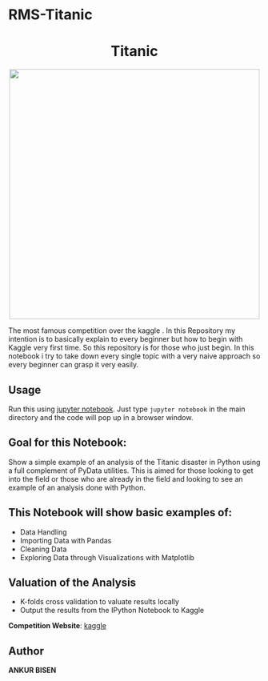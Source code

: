 # RMS-Titanic

<h1 align="center" font-size:16px"><b>Titanic</b></h1>


<p align="center">
  <img src="http://media.giphy.com/media/1Nk9bIidJVTy0/giphy.gif" width="500px">
</p>


The most famous competition over the kaggle .
In this Repository my intention is to basically explain to every beginner but how to begin with Kaggle very first time. So this repository is for those who just begin. In this notebook i try to take down every single topic with a very naive approach so every beginner can grasp it very easily.



## Usage
Run this using [jupyter notebook](http://jupyter.readthedocs.io/en/latest/install.html). Just type `jupyter notebook` in the main directory and the code will pop up in a browser window. 

## Goal for this Notebook:
Show a simple example of an analysis of the Titanic disaster in Python using a full complement of PyData utilities. This is aimed for those looking to get into the field or those who are already in the field and looking to see an example of an analysis done with Python.

## This Notebook will show basic examples of:

- Data Handling
- Importing Data with Pandas
- Cleaning Data
- Exploring Data through Visualizations with Matplotlib

## Valuation of the Analysis
- K-folds cross validation to valuate results locally
- Output the results from the IPython Notebook to Kaggle


**Competition Website**: [kaggle](http://www.kaggle.com/c/titanic-gettingStarted)

## Author
<b>ANKUR BISEN</b>


